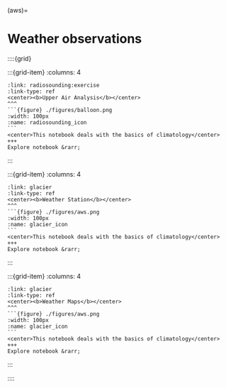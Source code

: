 (aws)=
# Weather observations 

::::{grid}

:::{grid-item}
:columns: 4
````{card} 
:link: radiosounding:exercise
:link-type: ref
<center><b>Upper Air Analysis</b></center>
^^^
```{figure} ./figures/balloon.png
:width: 100px
:name: radiosounding_icon
```
<center>This notebook deals with the basics of climatology</center>
+++
Explore notebook &rarr;
````
:::

:::{grid-item}
:columns: 4
````{card} 
:link: glacier
:link-type: ref
<center><b>Weather Station</b></center>
^^^
```{figure} ./figures/aws.png
:width: 100px
:name: glacier_icon
```
<center>This notebook deals with the basics of climatology</center>
+++
Explore notebook &rarr;
````
:::

:::{grid-item}
:columns: 4
````{card} 
:link: glacier
:link-type: ref
<center><b>Weather Maps</b></center>
^^^
```{figure} ./figures/aws.png
:width: 100px
:name: glacier_icon
```
<center>This notebook deals with the basics of climatology</center>
+++
Explore notebook &rarr;
````
:::

::::
